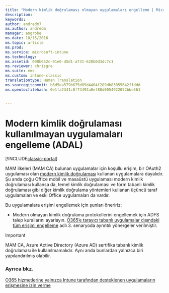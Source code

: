 ```yaml
---
title: "Modern kimlik doğrulaması olmayan uygulamaları engelleme | Microsoft Docs"
description: 
keywords: 
author: andredm7
ms.author: andredm
manager: angrobe
ms.date: 10/15/2016
ms.topic: article
ms.prod: 
ms.service: microsoft-intune
ms.technology: 
ms.assetid: 098b652c-01e0-45d1-a731-620b0d3dc7c1
ms.reviewer: chrisgre
ms.suite: ems
ms.custom: intune-classic
translationtype: Human Translation
ms.sourcegitcommit: b6d5ea579b675d85d4404f289db83055642ffddd
ms.openlocfilehash: 0e1fa2341c0f74492a0ef80d0054922052bbe561


---
```


# <a name="block-apps-that-do-not-use-modern-authentication-adal"></a>Modern kimlik doğrulaması kullanılmayan uygulamaları engelleme (ADAL)

[!INCLUDE[classic-portal](../includes/classic-portal.md)]

MAM ilkeleri (MAM CA) bulunan uygulamalar için koşullu erişim, bir OAuth2 uygulaması olan [modern kimlik doğrulaması](https://support.office.com/en-US/article/Using-Office-365-modern-authentication-with-Office-clients-776c0036-66fd-41cb-8928-5495c0f9168a) kullanan uygulamalara dayalıdır. Şu anda çoğu Office mobil ve masaüstü uygulaması modern kimlik doğrulaması kullansa da, temel kimlik doğrulaması ve form tabanlı kimlik doğrulaması gibi diğer kimlik doğrulama yöntemleri kullanan üçüncü taraf uygulamaları ve eski Office uygulamaları da vardır.

Bu uygulamalara erişimi engellemek için şunları öneririz:

* Modern olmayan kimlik doğrulama protokollerini engellemek için ADFS talep kurallarını ayarlayın. [O365’e tarayıcı tabanlı uygulamalar dışındaki tüm erişimi engelleme](https://technet.microsoft.com/library/dn592182.aspx) adlı 3. senaryoda ayrıntılı yönergeler verilmiştir.

>[!IMPORTANT]
>MAM CA, Azure Active Directory (Azure AD) sertifika tabanlı kimlik doğrulaması ile kullanılmamalıdır. Aynı anda bunlardan yalnızca biri yapılandırılmış olabilir.



### <a name="see-also"></a>Ayrıca bkz.
[O365 hizmetlerine yalnızca Intune tarafından desteklenen uygulamaların erişmesine izin verme](allow-policy-managed-apps-access-to-o365.md)



<!--HONumber=Dec16_HO2-->


